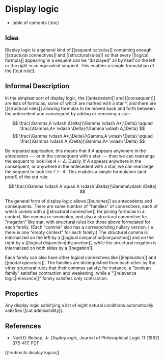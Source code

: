 
# Display logic

* table of contents
{:toc}

## Idea

Display logic is a general kind of [[sequent calculus]] containing enough [[structural connectives]] and [[structural rules]] so that every [[logical formula]] appearing in a sequent can be "displayed" all by itself on the left or the right in an equivalent sequent.  This enables a simple formulation of the [[cut rule]].

## Informal Description

In the simplest sort of display logic, the [[antecedent]] and [[consequent]] are lists of formulas, some of which are marked with a star $*$, and there are [[structural rules]] allowing formulas to be moved back and forth between the antecedent and consequent by adding or removing a star:

$$ \frac{\Gamma,A \vdash \Delta}{\Gamma \vdash A*,\Delta} \qquad
 \frac{\Gamma,A* \vdash \Delta}{\Gamma \vdash A,\Delta} $$
$$ \frac{\Gamma \vdash A*,\Delta}{\Gamma,A \vdash \Delta} \qquad
 \frac{\Gamma \vdash A,\Delta}{\Gamma,A* \vdash \Delta} $$

By repeated application, this means that if $A$ appears anywhere in the antecedent --- or in the consequent with a star --- then we can rearrange the sequent to look like $A \vdash \Delta$.   Dually, if $A$ appears anywhere in the consequent, or anywhere in the antecedent with a star, we can rearrange the sequent to look like $\Gamma \vdash A$.  This enables a simple formulation (and proof) of the cut rule:

$$ \frac{\Gamma \vdash A \quad A \vdash \Delta}{\Gamma\vdash \Delta} $$

The general form of display logic allows [[bunches]] as antecedents and consequents.  There are some number of "families" of connectives, each of which comes with a [[structural connective]] for joining formulas in a context, like comma or semicolon, and also a structural connective for "negation" like star, with structural rules like those above formulated for each family.  (Each "comma" also has a corresponding nullary version, i.e. there is one "empty context" for each family.)  The structural comma is internalized on the left by a [[logical conjunction|conjunction]] and on the right by a [[logical disjunction|disjunction]], while the structural negation is internalized on both sides by a [[negation]].

Each family can also have other logical connectives like [[implication]] and [[modal operators]].  The families are distinguished from each other by the *other* structural rules that their commas satisfy; for instance, a "boolean family" satisfies contraction and weakening, while a "[[relevance logic|relevance]]" family satisfies only contraction.

## Properties

Any display logic satisfying a list of eight natural conditions automatically satisfies [[cut admissibility]].

## References

* Nuel D. Belnap, Jr.  *Display logic*, Journal of Philosophical Logic 11 (1982) 375-417.  [PDF](http://www.pitt.edu/~belnap/87displaylogic.pdf)

[[!redirects display logics]]
